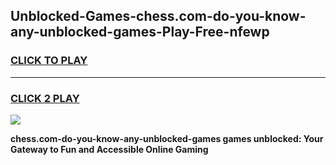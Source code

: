 
## Unblocked-Games-chess.com-do-you-know-any-unblocked-games-Play-Free-nfewp
<h3>
<a href="https://premium76.site?title=chess.com-do-you-know-any-unblocked-games&ref=21A">CLICK TO PLAY</a></h3>
<hr>

<h3>
<a href="https://premium76.site?title=chess.com-do-you-know-any-unblocked-games&ref=21A">CLICK 2 PLAY</a>
  
</h3>

<a href="https://premium76.site?title=chess.com-do-you-know-any-unblocked-games&ref=21A"><img src="https://clearcache.store/games.png"></a>


**chess.com-do-you-know-any-unblocked-games games unblocked: Your Gateway to Fun and Accessible Online Gaming**
